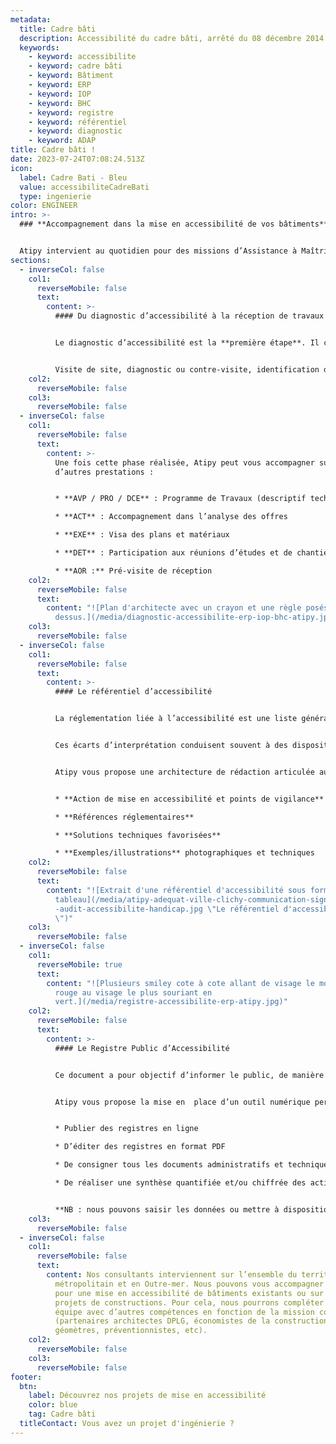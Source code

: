 ```yaml
---
metadata:
  title: Cadre bâti
  description: Accessibilité du cadre bâti, arrêté du 08 décembre 2014
  keywords:
    - keyword: accessibilite
    - keyword: cadre bâti
    - keyword: Bâtiment
    - keyword: ERP
    - keyword: IOP
    - keyword: BHC
    - keyword: registre
    - keyword: référentiel
    - keyword: diagnostic
    - keyword: ADAP
title: Cadre bâti !
date: 2023-07-24T07:08:24.513Z
icon:
  label: Cadre Bati - Bleu
  value: accessibiliteCadreBati
  type: ingenierie
color: ENGINEER
intro: >-
  ### **Accompagnement dans la mise en accessibilité de vos bâtiments**


  Atipy intervient au quotidien pour des missions d’Assistance à Maîtrise d’Ouvrage (AMO) auprès des gestionnaires de patrimoine. Les bâtiments que nous visitons sont variés et plusieurs types de missions peuvent nous être confiées tout au long du projet.
sections:
  - inverseCol: false
    col1:
      reverseMobile: false
      text:
        content: >-
          #### Du diagnostic d’accessibilité à la réception de travaux


          Le diagnostic d’accessibilité est la **première étape**. Il concerne différentes typologies de lieux&nbsp;: les Etablissement Recevant du Public (ERP), les Installations Ouvertes au Public (IOP), les zones code du travail et les Bâtiments d’Habitation Collectifs (BHC).


          Visite de site, diagnostic ou contre-visite, identification des non-conformités, préconisations techniques, organisationnelles ou fonctionnelles, chiffrages et estimations des travaux, localisation des obstacles sur plans
    col2:
      reverseMobile: false
    col3:
      reverseMobile: false
  - inverseCol: false
    col1:
      reverseMobile: false
      text:
        content: >-
          Une fois cette phase réalisée, Atipy peut vous accompagner sur
          d’autres prestations : 


          * **AVP / PRO / DCE** : Programme de Travaux (descriptif techniques et plans projetés), Analyse des pièces écrites et graphiques, Accompagnement et suivi administratif, Rédaction de la notice d’accessibilité, Rédaction de la demande de dérogation éventuelle, Conseils sur des solutions techniques ou matériaux spécifiques

          * **ACT** : Accompagnement dans l’analyse des offres

          * **EXE** : Visa des plans et matériaux

          * **DET** : Participation aux réunions d’études et de chantiers

          * **AOR :** Pré-visite de réception
    col2:
      reverseMobile: false
      text:
        content: "![Plan d'architecte avec un crayon et une règle posés
          dessus.](/media/diagnostic-accessibilite-erp-iop-bhc-atipy.jpg)"
    col3:
      reverseMobile: false
  - inverseCol: false
    col1:
      reverseMobile: false
      text:
        content: >-
          #### Le référentiel d’accessibilité


          La réglementation liée à l’accessibilité est une liste générale d’obligations qui ne s’adaptent pas à tous les bâtiments et qui peut être sujet à interprétation.


          Ces écarts d’interprétation conduisent souvent à des dispositifs hétérogènes nécessitant des commandes et des entretiens spécifiques. Le référentiel accessibilité est alors la solution qui permet de préciser, d’homogénéiser et de personnaliser les travaux tout en visant des économies d’échelles.


          Atipy vous propose une architecture de rédaction articulée autour de 4 axes :


          * **Action de mise en accessibilité et points de vigilance**

          * **Références réglementaires** 

          * **Solutions techniques favorisées** 

          * **Exemples/illustrations** photographiques et techniques
    col2:
      reverseMobile: false
      text:
        content: "![Extrait d'une référentiel d'accessibilité sous forme de
          tableau](/media/atipy-adequat-ville-clichy-communication-signaletique\
          -audit-accessibilite-handicap.jpg \"Le référentiel d'accessibilité
          \")"
    col3:
      reverseMobile: false
  - inverseCol: false
    col1:
      reverseMobile: true
      text:
        content: "![Plusieurs smiley cote à cote allant de visage le moins content en
          rouge au visage le plus souriant en
          vert.](/media/registre-accessibilite-erp-atipy.jpg)"
    col2:
      reverseMobile: false
      text:
        content: >-
          #### Le Registre Public d’Accessibilité


          Ce document a pour objectif d’informer le public, de manière simple et facilement compréhensible, sur le degré d’accessibilité de l’ERP et de ses différents services.


          Atipy vous propose la mise en  place d’un outil numérique permettant de :


          * Publier des registres en ligne

          * D’éditer des registres en format PDF

          * De consigner tous les documents administratifs et techniques obligatoires

          * De réaliser une synthèse quantifiée et/ou chiffrée des actions de mise en conformité


          **NB : nous pouvons saisir les données ou mettre à disposition une plateforme vous permettant de saisir vous-même les données et d’éditer un ou plusieurs registres.**
    col3:
      reverseMobile: false
  - inverseCol: false
    col1:
      reverseMobile: false
      text:
        content: Nos consultants interviennent sur l’ensemble du territoire
          métropolitain et en Outre-mer. Nous pouvons vous accompagner de A à Z
          pour une mise en accessibilité de bâtiments existants ou sur des
          projets de constructions. Pour cela, nous pourrons compléter notre
          équipe avec d’autres compétences en fonction de la mission confiée
          (partenaires architectes DPLG, économistes de la construction,
          géomètres, préventionnistes, etc).
    col2:
      reverseMobile: false
    col3:
      reverseMobile: false
footer:
  btn:
    label: Découvrez nos projets de mise en accessibilité
    color: blue
    tag: Cadre bâti
  titleContact: Vous avez un projet d'ingénierie ?
---
```

